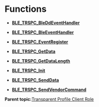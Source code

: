 # Functions

-   **[BLE\_TRSPC\_BleDdEventHandler](GUID-46F660F0-0E2B-4F7D-B2D5-C23204697EF2.md)**  

-   **[BLE\_TRSPC\_BleEventHandler](GUID-37656300-1213-4655-8A3C-3841F9E50750.md)**  

-   **[BLE\_TRSPC\_EventRegister](GUID-4D3EFDBD-737D-4301-AC80-E0C082AFB2F9.md)**  

-   **[BLE\_TRSPC\_GetData](GUID-27D3577F-D7FE-4FC8-A08F-631F8F327B41.md)**  

-   **[BLE\_TRSPC\_GetDataLength](GUID-12EECC6A-DD30-4762-BAA9-05CFF4334FE2.md)**  

-   **[BLE\_TRSPC\_Init](GUID-08E0DA4A-EE54-4EF0-8B14-D61D9018EC87.md)**  

-   **[BLE\_TRSPC\_SendData](GUID-738AAC55-2A0F-4964-857C-1482C887755B.md)**  

-   **[BLE\_TRSPC\_SendVendorCommand](GUID-ED7895AF-7144-4B3A-94C7-8382A504AC04.md)**  


**Parent topic:**[Transparent Profile Client Role](GUID-50E51CC5-2E4A-410D-B420-0EBE3E49AD62.md)

